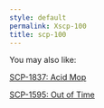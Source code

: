 ```yaml
---
style: default
permalink: Xscp-100
title: scp-100
---
```

You may also like:

[SCP-1837: Acid Mop](http://scp-wiki.net/scp-1837)

[SCP-1595: Out of Time](http://scp-wiki.net/scp-1595)
